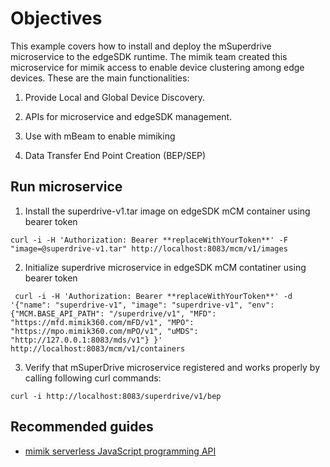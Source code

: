 # Objectives

This example covers how to install and deploy the mSuperdrive microservice to the edgeSDK runtime. The mimik team created this microservice for mimik access to enable device clustering among edge devices. These are the main functionalities:

1. Provide Local and Global Device Discovery.

2. APIs for microservice and edgeSDK management.

3. Use with mBeam to enable mimiking

4. Data Transfer End Point Creation (BEP/SEP)

## Run microservice

1. Install the superdrive-v1.tar image on edgeSDK mCM container using bearer token 

```curl -i -H 'Authorization: Bearer **replaceWithYourToken**' -F "image=@superdrive-v1.tar" http://localhost:8083/mcm/v1/images```


2. Initialize superdrive microservice in edgeSDK mCM contatiner using bearer token

``` curl -i -H 'Authorization: Bearer **replaceWithYourToken**' -d '{"name": "superdrive-v1", "image": "superdrive-v1", "env": {"MCM.BASE_API_PATH": "/superdrive/v1", "MFD": "https://mfd.mimik360.com/mFD/v1", "MPO": "https://mpo.mimik360.com/mPO/v1", "uMDS": "http://127.0.0.1:8083/mds/v1"} }' http://localhost:8083/mcm/v1/containers``` 

3. Verify that mSuperDrive microservice registered and works properly by calling following curl commands:

```curl -i http://localhost:8083/superdrive/v1/bep```

## Recommended guides

* [mimik serverless JavaScript programming API](https://github.com/mimikgit/edgeSDK/wiki/How-to-use-mimik-serverless-JavaScript-programming-API)

